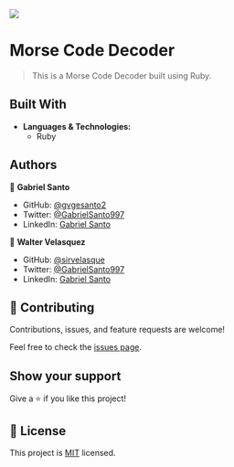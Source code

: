 ![](https://img.shields.io/badge/Microverse-blueviolet)

# Morse Code Decoder

> This is a Morse Code Decoder built using Ruby.

## Built With

- **Languages & Technologies:**
  - Ruby

## Authors

👤 **Gabriel Santo**

- GitHub: [@gvgesanto2](https://github.com/gvgesanto2)
- Twitter: [@GabrielSanto997](https://twitter.com/GabrielSanto997)
- LinkedIn: [Gabriel Santo](https://linkedin.com/in/gabriel-santo-5882a71b2/)

👤 **Walter Velasquez**

- GitHub: [@sirvelasque](https://github.com/sirvelasque)
- Twitter: [@GabrielSanto997](https://twitter.com/WalteWalter)
- LinkedIn: [Gabriel Santo](https://linkedin.com/in/sirvelasque/)

## 🤝 Contributing

Contributions, issues, and feature requests are welcome!

Feel free to check the [issues page](../../issues/).

## Show your support

Give a ⭐️ if you like this project!

## 📝 License

This project is [MIT](./MIT.md) licensed.
